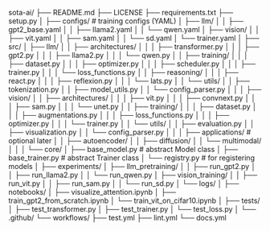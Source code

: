 
sota-ai/
├── README.md
├── LICENSE
├── requirements.txt
├── setup.py
│
├── configs/                           # training configs (YAML)
│   ├── llm/
│   │   ├── gpt2_base.yaml
│   │   ├── llama2.yaml
│   │   └── qwen.yaml
│   ├── vision/
│   │   ├── vit.yaml
│   │   ├── sam.yaml
│   │   └── sd.yaml
│   └── trainer.yaml
│
├── src/
│   ├── llm/
│   │   ├── architectures/
│   │   │   ├── transformer.py
│   │   │   ├── gpt2.py
│   │   │   ├── llama2.py
│   │   │   └── qwen.py
│   │   ├── training/
│   │   │   ├── dataset.py
│   │   │   ├── optimizer.py
│   │   │   ├── scheduler.py
│   │   │   ├── trainer.py
│   │   │   └── loss_functions.py
│   │   ├── reasoning/
│   │   │   ├── react.py
│   │   │   ├── reflexion.py
│   │   │   └── lats.py
│   │   └── utils/
│   │       ├── tokenization.py
│   │       ├── model_utils.py
│   │       └── config_parser.py
│   │
│   ├── vision/
│   │   ├── architectures/
│   │   │   ├── vit.py
│   │   │   ├── convnext.py
│   │   │   ├── sam.py
│   │   │   └── unet.py
│   │   ├── training/
│   │   │   ├── dataset.py
│   │   │   ├── augmentations.py
│   │   │   ├── loss_functions.py
│   │   │   ├── optimizer.py
│   │   │   └── trainer.py
│   │   └── utils/
│   │       ├── evaluation.py
│   │       ├── visualization.py
│   │       └── config_parser.py
│   │
│   ├── applications/                  # optional later
│   │   ├── autoencoder/
│   │   ├── diffusion/
│   │   └── multimodal/
│   │
│   └── core/
│       ├── base_model.py              # abstract Model class
│       ├── base_trainer.py            # abstract Trainer class
│       └── registry.py                # for registering models
│
├── experiments/
│   ├── llm_pretraining/
│   │   ├── run_gpt2.py
│   │   ├── run_llama2.py
│   │   └── run_qwen.py
│   ├── vision_training/
│   │   ├── run_vit.py
│   │   ├── run_sam.py
│   │   └── run_sd.py
│   └── logs/
│
├── notebooks/
│   ├── visualize_attention.ipynb
│   ├── train_gpt2_from_scratch.ipynb
│   └── train_vit_on_cifar10.ipynb
│
├── tests/
│   ├── test_transformer.py
│   ├── test_trainer.py
│   └── test_loss.py
│
└── .github/
    └── workflows/
        ├── test.yml
        ├── lint.yml
        └── docs.yml
